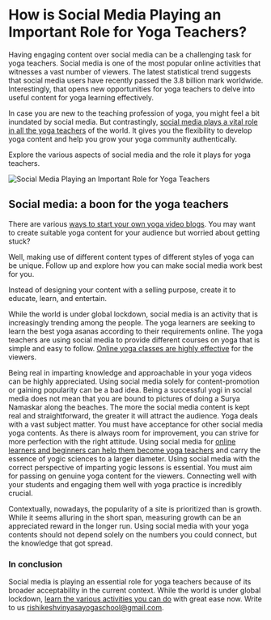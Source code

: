 <h1>How is Social Media Playing an Important Role for Yoga Teachers?</h1>

Having engaging content over social media can be a challenging task for yoga teachers. Social media is one of the most popular online activities that witnesses a vast number of viewers. The latest statistical trend suggests that social media users have recently passed the 3.8 billion mark worldwide. Interestingly, that opens new opportunities for yoga teachers to delve into useful content for yoga learning effectively.
<p>In case you are new to the teaching profession of yoga, you might feel a bit inundated by social media. But contrastingly, <a href="https://rishikeshvinyasayogaschool.com/2020/01/10/why-social-media-play-an-important-role-for-a-yoga-teacher/">social media plays a vital role in all the yoga teachers</a> of the world. It gives you the flexibility to develop yoga content and help you grow your yoga community authentically.</p>

Explore the various aspects of social media and the role it plays for yoga teachers.

<img src="https://rishikeshvinyasayogaschool.com/wp-content/uploads/2019/11/India%E2%80%99s-effort-to-promote-yoga.jpg" alt="Social Media Playing an Important Role for Yoga Teachers">

<h2>Social media: a boon for the yoga teachers</h2>

There are various <a href="https://rishikeshvinyasayogaschool.com/2020/04/22/how-to-start-your-yoga-video-blog/">ways to start your own yoga video blogs</a>. You may want to create suitable yoga content for your audience but worried about getting stuck?

Well, making use of different content types of different styles of yoga can be unique. Follow up and explore how you can make social media work best for you.

Instead of designing your content with a selling purpose, create it to educate, learn, and entertain.

<p>While the world is under global lockdown, social media is an activity that is increasingly trending among the people. The yoga learners are seeking to learn the best yoga asanas according to their requirements online. The yoga teachers are using social media to provide different courses on yoga that is simple and easy to follow. <a href="https://rishikeshvinyasayogaschool.com/2020/04/02/how-effective-are-online-yoga-classes/">Online yoga classes are highly effective</a> for the viewers.</p>
<p>Being real in imparting knowledge and approachable in your yoga videos can be highly appreciated. Using social media solely for content-promotion or gaining popularity can be a bad idea. Being a successful yogi in social media does not mean that you are bound to pictures of doing a Surya Namaskar along the beaches. The more the social media content is kept real and straightforward, the greater it will attract the audience. Yoga deals with a vast subject matter. You must have acceptance for other social media yoga contents. As there is always room for improvement, you can strive for more perfection with the right attitude. Using social media for <a href="https://rishikeshvinyasayogaschool.com/2020/04/06/can-you-become-a-yoga-teacher-learning-online/">online learners and beginners can help them become yoga teachers</a> and carry the essence of yogic sciences to a larger diameter. Using social media with the correct perspective of imparting yogic lessons is essential. You must aim for passing on genuine yoga content for the viewers. Connecting well with your students and engaging them well with yoga practice is incredibly crucial.</p> 

Contextually, nowadays, the popularity of a site is prioritized than is growth. While it seems alluring in the short span, measuring growth can be an appreciated reward in the longer run. Using social media with your yoga contents should not depend solely on the numbers you could connect, but the knowledge that got spread.

<h3>In conclusion</h3>

Social media is playing an essential role for yoga teachers because of its broader acceptability in the current context. While the world is under global lockdown, <a href="https://rishikeshvinyasayogaschool.com/2020/04/17/what-to-do-in-your-free-time-during-global-locked-down/">learn the various activities you can do</a> with great ease now.
Write to us <a href="mailto:rishikeshvinyasayogaschool@gmail.com">rishikeshvinyasayogaschool@gmail.com</a>.
